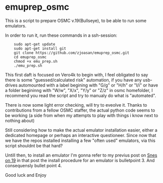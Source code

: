 # emuprep_osmc
This is a script to prepare OSMC v.19(Bullseye), to be able to run some emulators. 

In order to run it, run these commands in a ssh-session:

		sudo apt-get update
		sudo apt-get install git
		git clone https://github.com/zjoasan/emuprep_osmc.git
		cd emuprep_osmc
		chmod +x emu_prep.sh
		./emu_prep.sh


This first daft is focused on Vero4k to begin with, I feel obligated to say there is some "guessed/calculated risk" automation, if you have any usb-drives automounted with a label begining with "G/g" or "H/h" or "I/i" or have a folder begininng with "W/w", "X/x", "Y/y" or "Z/z" in osmc homefolder, I recommend you read the script and try to manualy do what is "automated".

There is now some light error checking, will try to eveolve it. Thanks to contributions from a fellow OSMC staffer, the actual python code seems to be working (a side from when my attempts to play with things i know next to nothing about)

Still considering how to make the actual emulator installation easier, either a dedicated homepage or perhaps an interactive questioneer. Since now that we have the repos installed installing a few "often used" emulators, via this script shouldnt be that hard?

Untill then, to install an emulator I'm gonna refer to my previus post on [Snes on 19](https://discourse.osmc.tv/t/how-to-play-snes-on-kodi-19/93142/35) in that post the install procedure for an emulator is bulletpoint 3. And consequensly bullet point 4.

Good luck and Enjoy
